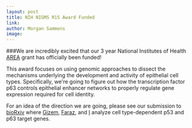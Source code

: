 ```yaml
---
layout: post
title: NIH NIGMS R15 Award Funded
link: 
author: Morgan Sammons
image: 
---
```




###We are incredibly excited that our 3 year National Institutes of Health [AREA](https://area.nih.gov/) grant has officially been funded!

This award focuses on using genomic approaches to dissect the mechanisms underlying the development and activity of epithelial cell types. Specifically, we're going to figure out how the transcription factor p63 controls epithelial enhancer networks to properly regulate gene expression required for cell identity. 

For an idea of the direction we are going, please see our submission to [bioRxiv](/papers/karsliuzunbas-bioRxiv/) where [Gizem](/team/gizem-karsliuzunbas), [Faraz](/team/faraz-ahmed), and [I](/team/morgan-sammons) analyze cell type-dependent p53 and p63 target genes. 